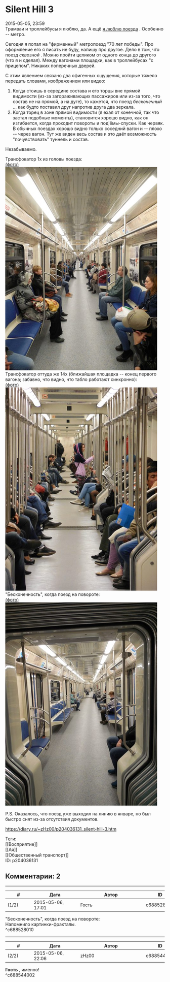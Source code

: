 Silent Hill 3
=============

  
2015-05-05, 23:59  
 Трамваи и троллейбусы я люблю, да. А ещё  [я люблю поезда](https://www.youtube.com/watch?v=zJdDek-ng0w)  . Особенно -- метро.   
   
 Сегодня я попал на "фирменный" метропоезд "70 лет победы". Про оформление его я писать не буду, напишу про другое. Дело в том, что поезд  *сквозной*  . Можно пройти целиком от одного конца до другого (что я и сделал). Между вагонами площадки, как в троллейбусах "с прицепом". Никаких поперечных дверей.   
   
 С этим явлением связано два офигенных ощущения, которые тяжело передать словами, изображением или видео:   
 1. Когда стоишь в середине состава и его торцы вне прямой видимости (из-за загораживающих пассажиров или из-за того, что состав не на прямой, а на дуге), то кажется, что поезд  *бесконечный*  ... как будто поставил друг напротив друга два зеркала.   
 2. Когда торец в зоне прямой видимости (я ехал от конечной, так что застал подобные моменты), становится хорошо видно, как он изгибается, когда проходит повороты и под'ёмы-спуски. Как червяк. В обычных поездах хорошо видно только соседний вагон и -- плохо -- через вагон. Тут же виден весь состав и это даёт возможность "почувствовать" туннель и состав.   
   
 Незабываемо.   
   
 Трансфокатор 1x из головы поезда:   
  [(фото)](https://zHz00.diary.ru/p204036131.htm?index=1#linkmore204036131m1)      
   [![](pics/j1VgKCjl.jpg)](http://i.imgur.com/j1VgKCj.jpg)       
 Трансфокатор оттуда же 14x (ближайшая площадка -- конец первого вагона; забавно, что видно, что табло работают синхронно):   
  [(фото)](https://zHz00.diary.ru/p204036131.htm?index=2#linkmore204036131m2)      
   [![](pics/irTLe5ql.jpg)](http://i.imgur.com/irTLe5q.jpg)       
 "Бесконечность", когда поезд на повороте:   
  [(фото)](https://zHz00.diary.ru/p204036131.htm?index=3#linkmore204036131m3)      
   [![](pics/ZNkwsbvl.jpg)](http://i.imgur.com/ZNkwsbv.jpg)       
   
 P.S. Оказалось, что поезд уже выходил на линию в январе, но был быстро снят из-за отсутствия документов.   
  
<https://diary.ru/~zHz00/p204036131_silent-hill-3.htm>  
  
Теги:  
[[Восприятие]]  
[[Ая]]  
[[Общественный транспорт]]  
ID: p204036131  


Комментарии: 2
--------------

  


---



|         #         |              Дата              |                     Автор                     |           ID           |
| --- | --- | --- | --- |
| (1/2) | 2015-05-06, 17:01 | Гость | c688528010 |

  
  "Бесконечность", когда поезд на повороте:    
 Напомнило картинки-фракталы.   
 ^c688528010

---



|         #         |              Дата              |                     Автор                     |           ID           |
| --- | --- | --- | --- |
| (2/2) | 2015-05-06, 22:06 | zHz00 | c688544002 |

  
  **Гость**  , именно!   
 ^c688544002